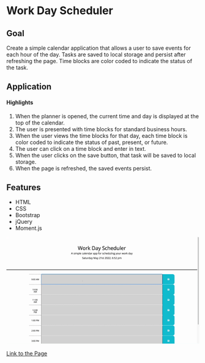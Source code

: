 # Work Day Scheduler 
## Goal

Create a simple calendar application that allows a user to save events for each hour of the day. Tasks are saved to local storage and persist after refreshing the page. Time blocks are color coded to indicate the status of the task.

## Application

#### Highlights
1. When the planner is opened, the current time and day is displayed at the top of the calendar.
2. The user is presented with time blocks for standard business hours.
3. When the user views the time blocks for that day, each time block is color coded to indicate the status of past, present, or future. 
4. The user can click on a time block and enter in text.
5. When the user clicks on the save button, that task will be saved to local storage.
6. When the page is refreshed, the saved events persist.
## Features
* HTML
* CSS
* Bootstrap
* jQuery
* Moment.js

![My Website](./assets/images/Work%20Day%20Scheduler.gif)


[Link to the Page](https://olivelliott.github.io/work-day-scheduler/)
